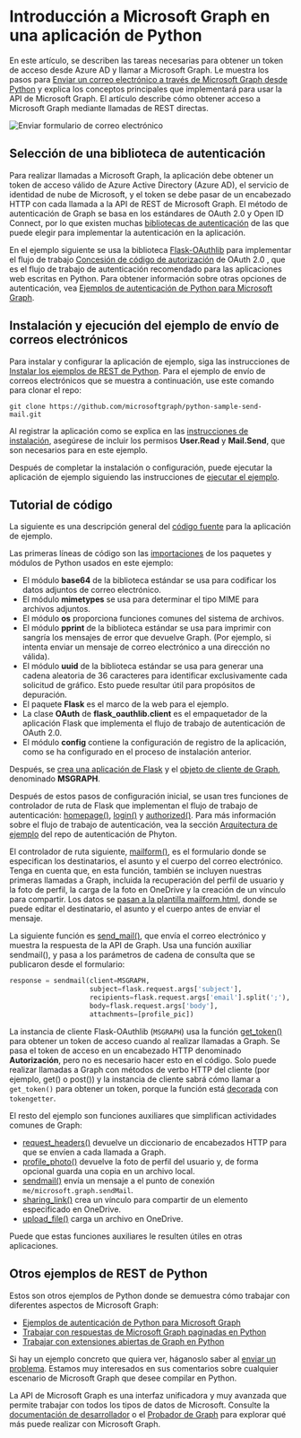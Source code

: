 # <a name="get-started-with-microsoft-graph-in-a-python-app"></a>Introducción a Microsoft Graph en una aplicación de Python 

En este artículo, se describen las tareas necesarias para obtener un token de acceso desde Azure AD y llamar a Microsoft Graph. Le muestra los pasos para [Enviar un correo electrónico a través de Microsoft Graph desde Python](https://github.com/microsoftgraph/python-sample-send-mail) y explica los conceptos principales que implementará para usar la API de Microsoft Graph. El artículo describe cómo obtener acceso a Microsoft Graph mediante llamadas de REST directas.

![Enviar formulario de correo electrónico](https://raw.githubusercontent.com/microsoftgraph/python-sample-send-mail/master/static/images/sendmail.png)

## <a name="choosing-an-authentication-library"></a>Selección de una biblioteca de autenticación

Para realizar llamadas a Microsoft Graph, la aplicación debe obtener un token de acceso válido de Azure Active Directory (Azure AD), el servicio de identidad de nube de Microsoft, y el token se debe pasar de un encabezado HTTP con cada llamada a la API de REST de Microsoft Graph. El método de autenticación de Graph se basa en los estándares de OAuth 2.0 y Open ID Connect, por lo que existen muchas [bibliotecas de autenticación](https://docs.microsoft.com/es-ES/azure/active-directory/develop/active-directory-v2-libraries) de las que puede elegir para implementar la autenticación en la aplicación.

En el ejemplo siguiente se usa la biblioteca [Flask-OAuthlib](https://flask-oauthlib.readthedocs.io/en/latest/) para implementar el flujo de trabajo [Concesión de código de autorización](https://tools.ietf.org/html/rfc6749#section-4.1) de OAuth 2.0 , que es el flujo de trabajo de autenticación recomendado para las aplicaciones web escritas en Python. Para obtener información sobre otras opciones de autenticación, vea [Ejemplos de autenticación de Python para Microsoft Graph](https://github.com/microsoftgraph/python-sample-auth).

## <a name="installing-and-running-the-send-mail-sample"></a>Instalación y ejecución del ejemplo de envío de correos electrónicos

Para instalar y configurar la aplicación de ejemplo, siga las instrucciones de [Instalar los ejemplos de REST de Python](https://github.com/microsoftgraph/python-sample-auth/blob/master/installation.md). Para el ejemplo de envío de correos electrónicos que se muestra a continuación, use este comando para clonar el repo:

```git clone https://github.com/microsoftgraph/python-sample-send-mail.git```

Al registrar la aplicación como se explica en las [instrucciones de instalación](https://github.com/microsoftgraph/python-sample-auth/blob/master/installation.md), asegúrese de incluir los permisos **User.Read** y **Mail.Send**, que son necesarios para en este ejemplo.

Después de completar la instalación o configuración, puede ejecutar la aplicación de ejemplo siguiendo las instrucciones de [ejecutar el ejemplo](https://github.com/microsoftgraph/python-sample-send-mail#running-the-sample).

## <a name="code-walkthrough"></a>Tutorial de código

La siguiente es una descripción general del [código fuente](https://github.com/microsoftgraph/python-sample-send-mail/blob/master/sample.py) para la aplicación de ejemplo.

Las primeras líneas de código son las [importaciones](https://github.com/microsoftgraph/python-sample-send-mail/blob/master/sample.py#L4-L32) de los paquetes y módulos de Python usados en este ejemplo:

* El módulo **base64** de la biblioteca estándar se usa para codificar los datos adjuntos de correo electrónico.
* El módulo **mimetypes** se usa para determinar el tipo MIME para archivos adjuntos.
* El módulo **os** proporciona funciones comunes del sistema de archivos.
* El módulo **pprint** de la biblioteca estándar se usa para imprimir con sangría los mensajes de error que devuelve Graph. (Por ejemplo, si intenta enviar un mensaje de correo electrónico a una dirección no válida).
* El módulo **uuid** de la biblioteca estándar se usa para generar una cadena aleatoria de 36 caracteres para identificar exclusivamente cada solicitud de gráfico. Esto puede resultar útil para propósitos de depuración.
* El paquete **Flask** es el marco de la web para el ejemplo.
* La clase **OAuth** de **flask_oauthlib.client** es el empaquetador de la aplicación Flask que implementa el flujo de trabajo de autenticación de OAuth 2.0.
* El módulo **config** contiene la configuración de registro de la aplicación, como se ha configurado en el proceso de instalación anterior.

Después, se [crea una aplicación de Flask](https://github.com/microsoftgraph/python-sample-send-mail/blob/master/sample.py#L15-L17) y el [objeto de cliente de Graph](https://github.com/microsoftgraph/python-sample-send-mail/blob/master/sample.py#L19-L28), denominado **MSGRAPH**.

Después de estos pasos de configuración inicial, se usan tres funciones de controlador de ruta de Flask que implementan el flujo de trabajo de autenticación: [homepage()](https://github.com/microsoftgraph/python-sample-send-mail/blob/master/sample.py#L30-L33), [login()](https://github.com/microsoftgraph/python-sample-send-mail/blob/master/sample.py#L35-L39) y [authorized()](https://github.com/microsoftgraph/python-sample-send-mail/blob/master/sample.py#L41-L48). Para más información sobre el flujo de trabajo de autenticación, vea la sección [Arquitectura de ejemplo](https://github.com/microsoftgraph/python-sample-auth#sample-architecture) del repo de autenticación de Phyton.

El controlador de ruta siguiente, [mailform()](https://github.com/microsoftgraph/python-sample-send-mail/blob/master/sample.py#L50-L83), es el formulario donde se especifican los destinatarios, el asunto y el cuerpo del correo electrónico. Tenga en cuenta que, en esta función, también se incluyen nuestras primeras llamadas a Graph, incluida la recuperación del perfil de usuario y la foto de perfil, la carga de la foto en OneDrive y la creación de un vínculo para compartir. Los datos se [pasan a la plantilla mailform.html](https://github.com/microsoftgraph/python-sample-send-mail/blob/master/sample.py#L77-L83), donde se puede editar el destinatario, el asunto y el cuerpo antes de enviar el mensaje. 

La siguiente función es [send_mail()](https://github.com/microsoftgraph/python-sample-send-mail/blob/master/sample.py#L85-L107), que envía el correo electrónico y muestra la respuesta de la API de Graph. Usa una función auxiliar sendmail(), y pasa a los parámetros de cadena de consulta que se publicaron desde el formulario:

```python
response = sendmail(client=MSGRAPH,
                    subject=flask.request.args['subject'],
                    recipients=flask.request.args['email'].split(';'),
                    body=flask.request.args['body'],
                    attachments=[profile_pic])
```

La instancia de cliente Flask-OAuthlib (```MSGRAPH```) usa la función [get_token()](https://github.com/microsoftgraph/python-sample-send-mail/blob/master/sample.py#L109-L123) para obtener un token de acceso cuando al realizar llamadas a Graph. Se pasa el token de acceso en un encabezado HTTP denominado **Autorización**, pero no es necesario hacer esto en el código. Solo puede realizar llamadas a Graph con métodos de verbo HTTP del cliente (por ejemplo, get() o post()) y la instancia de cliente sabrá cómo llamar a ```get_token()``` para obtener un token, porque la función está [decorada](https://github.com/microsoftgraph/python-sample-send-mail/blob/master/sample.py#L109-L109) con ```tokengetter```.

El resto del ejemplo son funciones auxiliares que simplifican actividades comunes de Graph:

* [request_headers()](https://github.com/microsoftgraph/python-sample-send-mail/blob/master/sample.py#L114-L123) devuelve un diccionario de encabezados HTTP para que se envíen a cada llamada a Graph.
* [profile_photo()](https://github.com/microsoftgraph/python-sample-send-mail/blob/master/sample.py#L125-L154) devuelve la foto de perfil del usuario y, de forma opcional guarda una copia en un archivo local.
* [sendmail()](https://github.com/microsoftgraph/python-sample-send-mail/blob/master/sample.py#L156-L202) envía un mensaje a el punto de conexión ```me/microsoft.graph.sendMail```.
* [sharing_link()](https://github.com/microsoftgraph/python-sample-send-mail/blob/master/sample.py#L204-L221) crea un vínculo para compartir de un elemento especificado en OneDrive.
* [upload_file()](https://github.com/microsoftgraph/python-sample-send-mail/blob/master/sample.py#L223-L255) carga un archivo en OneDrive.

Puede que estas funciones auxiliares le resulten útiles en otras aplicaciones.

## <a name="other-python-rest-samples"></a>Otros ejemplos de REST de Python

Estos son otros ejemplos de Python donde se demuestra cómo trabajar con diferentes aspectos de Microsoft Graph:

* [Ejemplos de autenticación de Python para Microsoft Graph](https://github.com/microsoftgraph/python-sample-auth)
* [Trabajar con respuestas de Microsoft Graph paginadas en Python](https://github.com/microsoftgraph/python-sample-pagination)
* [Trabajar con extensiones abiertas de Graph en Python](https://github.com/microsoftgraph/python-sample-open-extensions)

Si hay un ejemplo concreto que quiera ver, háganoslo saber al [enviar un problema](https://github.com/microsoftgraph/python-sample-auth/issues). Estamos muy interesados en sus comentarios sobre cualquier escenario de Microsoft Graph que desee compilar en Python.

La API de Microsoft Graph es una interfaz unificadora y muy avanzada que permite trabajar con todos los tipos de datos de Microsoft. Consulte la [documentación de desarrollador](https://developer.microsoft.com/es-ES/graph/docs/concepts/overview) o el [Probador de Graph](https://developer.microsoft.com/es-ES/graph/graph-explorer) para explorar qué más puede realizar con Microsoft Graph.
